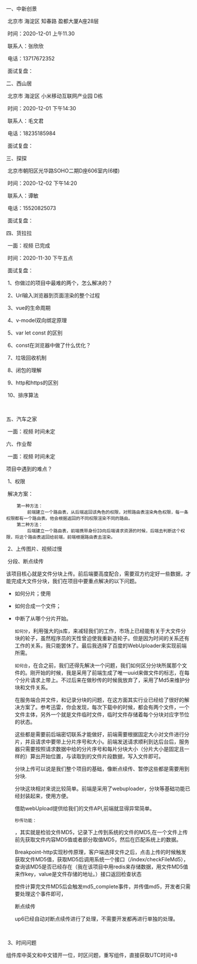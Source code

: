 一、中新创景

​		北京市 海淀区 知春路 盈都大厦A座28层

​		时间：2020-12-01 	上午11.30

​		联系人：张欣欣

​		电话：13717672352

​		面试复盘：

二、西山居

​		北京市 海淀区 小米移动互联网产业园 D栋

​		时间：2020-12-01    下午14:30

​		联系人：毛文君

​		电话：18235185984

​		面试复盘：

三、探探

​		北京市朝阳区光华路SOHO二期D座606室内(6楼)

​		时间：2020-12-02	下午14:20

​		联系人：谭敏

​		电话：15520825073

​		面试复盘：

四、货拉拉

​		一面：视频   已完成

​		时间：2020-11-30 下午五点 

​		面试复盘：

​				1、你做过的项目中最难的两个，怎么解决的？

​				2、Url输入浏览器到页面渲染的整个过程

​				3、vue的生命周期

​				4、v-model双向绑定原理

​				5、var let  const 的区别

​				6、const在浏览器中做了什么优化？

​				7、垃圾回收机制

​				8、闭包的理解

​				9、http和https的区别

​				10、排序算法

​				

五、汽车之家

​		一面：视频  时间未定

六、作业帮

​		一面：视频 时间未定



项目中遇到的难点？

​	1、权限

​		解决方案：

		第一种方法：
			前端建立一个路由表，从后端返回该角色的权限，对照路由表渲染角色权限，每一条权限都有一个路由表。他会根据返回的不同权限渲染不同的路由。
		第二种方法：
			后端建立一个路由表，前端携带身份ID向后端请求资源的时候，后端去判断这个权限，将这个路由表返回给前端，前端根据路由表去渲染。
​	2、上传图片、视频过慢

​			分段、断点续传

​			该项目核心就是文件分块上传。前后端要高度配合，需要双方约定好一些数据，才能完成大文件分块，我们在项目中要重点解决的以下问题。

* 如何分片；使用

* 如何合成一个文件；

* 中断了从哪个分片开始。

    `如何分`，利用强大的js库，来减轻我们的工作，市场上已经能有关于大文件分块的轮子，虽然程序员的天性曾迫使我重新造轮子。但是因为时间的关系还有工作的关系，我只能罢休了。最后我选择了百度的WebUploader来实现前端所需。

    `如何合`，在合之前，我们还得先解决一个问题，我们如何区分分块所属那个文件的。刚开始的时候，我是采用了前端生成了唯一uuid来做文件的标志，在每个分片请求上带上。不过后来在做秒传的时候我放弃了，采用了Md5来维护分块和文件关系。

    在服务端合并文件，和记录分块的问题，在这方面其实行业已经给了很好的解决方案了。参考迅雷，你会发现，每次下载中的时候，都会有两个文件，一个文件主体，另外一个就是文件临时文件，临时文件存储着每个分块对应字节位的状态。

    这些都是需要前后端密切联系才能做好，前端需要根据固定大小对文件进行分片，并且请求中要带上分片序号和大小。前端发送请求顺利到达后台后，服务器只需要按照请求数据中给的分片序号和每片分块大小（分片大小是固定且一样的）算出开始位置，与读取到的文件片段数据，写入文件即可。

    分块上传可以说是我们整个项目的基础，像断点续传、暂停这些都是需要用到分块.

    分块这块相对来说比较简单。前端是采用了webuploader，分块等基础功能已经封装起来，使用方便。

    借助webUpload提供给我们的文件API,前端就显得异常简单。

    `秒传功能：`

    ​		，其实就是检验文件MD5，记录下上传到系统的文件的MD5,在一个文件上传前先获取文件内容MD5值或者部分取值MD5，然后在匹配系统上的数据。

    Breakpoint-http实现秒传原理，客户端选择文件之后，点击上传的时候触发获取文件MD5值，获取MD5后调用系统一个接口（/index/checkFileMd5），查询该MD5是否已经存在（我在该项目中用redis来存储数据，用文件MD5值来作key，value是文件存储的地址。）接口返回检查状态

    控件计算完文件MD5后会触发md5_complete事件，并传值md5，开发者只需要处理这个事件即可，

    断点续传

    up6已经自动对断点续传进行了处理，不需要开发都再进行单独的处理。

    ​		

​	3、时间问题

​			组件库中英文和中文错开一位，时区问题，重写组件，直接获取UTC时间+8

​		